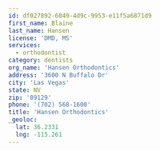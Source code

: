 ```yaml
---
id: df027892-6049-4d9c-9953-e11f5a6871d9
first_name: Blaine
last_name: Hansen
license: 'DMD, MS'
services:
  - orthodontist
category: dentists
org_name: 'Hansen Orthodontics'
address: '3600 N Buffalo Dr'
city: 'Las Vegas'
state: NV
zip: '89129'
phone: '(702) 568-1600'
title: 'Hansen Orthodontics'
_geoloc:
  lat: 36.2331
  lng: -115.261
---
```

